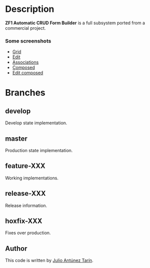 # Description

**ZF1 Automatic CRUD Form Builder** is a full subsystem ported from a commercial project.

### Some screenshots
  
- [Grid](master/img/pages.png)  
- [Edit](master/img/pages-edit.png)  
- [Associations](master/img/pages-edit-relations.png)  
- [Composed](master/img/pages-composed.png)  
- [Edit composed](master/img/pages-composed-edit.png)  
    
# Branches  
       
       
## develop 
   
Develop state implementation.  
      
## master  
    
Production state implementation.  
    
## feature-XXX  
   
Working implementations.  
    
## release-XXX  
   
Release information.    
   
## hoxfix-XXX  
  
Fixes over production.  
   
   
## Author
This code is written by [Julio Antúnez Tarín](http://twitter.com/jatap "Julio Antúnez Tarín").
